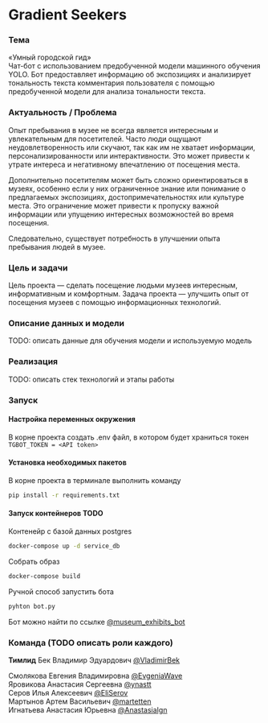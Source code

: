 # Gradient Seekers
### Тема
«Умный городской гид»  
Чат-бот с использованием предобученной модели машинного обучения YOLO. Бот предоставляет информацию об экспозициях и анализирует тональность текста комментария пользователя с помощью предобученной модели для анализа тональности текста.

### Актуальность / Проблема
Опыт пребывания в музее не всегда является интересным и увлекательным для посетителей. Часто люди ощущают неудовлетворенность или скучают, так как им не хватает информации, персонализированности или интерактивности. Это может привести к утрате интереса и негативному впечатлению от посещения места.

Дополнительно посетителям может быть сложно ориентироваться в музеях, особенно если у них ограниченное знание или понимание о предлагаемых экспозициях, достопримечательностях или культуре места. Это ограничение может привести к пропуску важной информации или упущению интересных возможностей во время посещения.

Следовательно, существует потребность в улучшении опыта пребывания людей в музее.

### Цель и задачи
Цель проекта — сделать посещение людьми музеев интересным, информативным и комфортным.
Задача проекта — улучшить опыт от посещения музеев с помощью информационных технологий. 

### Описание данных и модели 
TODO: описать данные для обучения модели и используемую модель

### Реализация 
TODO: описать стек технологий и этапы работы

### Запуск

#### Настройка переменных окружения
В корне проекта создать .env файл, в котором будет храниться токен
```TGBOT_TOKEN = <API token>```

#### Установка необходимых пакетов
В корне проекта в терминале выполнить команду
```bash
pip install -r requirements.txt
```

#### Запуск контейнеров TODO
Контенейр с базой данных postgres
```bash
docker-compose up -d service_db
```
Собрать образ
```bash
docker-compose build
```
Ручной способ запустить бота
```bash
pyhton bot.py
```

Бот можно найти по ссылке [@museum_exhibits_bot](t.me/museum_exhibits_bot)

### Команда (TODO описать роли каждого)
**Тимлид**
Бек Владимир Эдуардович  [@VladimirBek](https://github.com/VladimirBek) 

Смолякова Евгения Владимировна [@EvgeniaWave](https://github.com/EvgeniaWave)  
Яровикова Анастасия Сергеевна  [@ynastt](https://github.com/ynastt)  
Серов Илья Алексеевич  [@EliSerov](https://github.com/EliSerov)  
Мартынов Артем Васильевич [@martetten](https://github.com/martetten)  
Игнатьева Анастасия Юрьевна [@AnastasiaIgn](https://github.com/AnastasiaIgn)  
